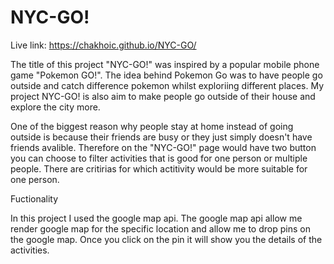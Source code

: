 # NYC-GO!

Live link: https://chakhoic.github.io/NYC-GO/

The title of this project "NYC-GO!" was inspired by a popular mobile phone game 
"Pokemon GO!". The idea behind Pokemon Go was to have people go outside and 
catch difference pokemon whilst exploriing different places. My project NYC-GO! 
is also aim to make people go outside of their house and explore the city more.

One of the biggest reason why people stay at home instead of going outside is 
because their friends are busy or they just simply doesn't have friends avalible.
Therefore on the "NYC-GO!" page would have two button you can choose to filter
activities that is good for one person or multiple people. There are critirias for
which actitivity would be more suitable for one person. 

Fuctionality

In this project I used the google map api. The google map api allow me render google map for the specific location and allow me to drop pins on the google map. Once you click on the pin it will show you the details of the activities. 


